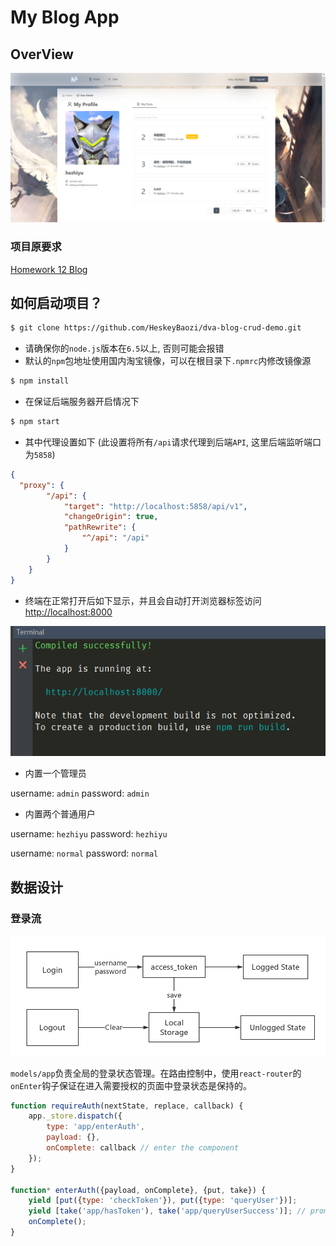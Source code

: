 # My Blog App

## OverView

![overview1](./readme_img/005.png)

### 项目原要求

[Homework 12 Blog](http://my.ss.sysu.edu.cn/wiki/display/WEB/Homework+12+Blog)

## 如何启动项目？

```bash
$ git clone https://github.com/HeskeyBaozi/dva-blog-crud-demo.git
```

- 请确保你的`node.js`版本在`6.5`以上, 否则可能会报错
- 默认的`npm`包地址使用国内淘宝镜像，可以在根目录下`.npmrc`内修改镜像源

```bash
$ npm install
```

- 在保证后端服务器开启情况下
```bash
$ npm start
```

- 其中代理设置如下 (此设置将所有`/api`请求代理到后端`API`, 这里后端监听端口为`5858`)
```json
{
  "proxy": {
        "/api": {
            "target": "http://localhost:5858/api/v1",
            "changeOrigin": true,
            "pathRewrite": {
                "^/api": "/api"
            }
        }
    }
}
```

- 终端在正常打开后如下显示，并且会自动打开浏览器标签访问 [http://localhost:8000](http://localhost:8000)

![compile](./readme_img/compile.png)

- 内置一个管理员

username: `admin` password: `admin`

- 内置两个普通用户

username: `hezhiyu` password: `hezhiyu`

username: `normal` password: `normal`

## 数据设计

### 登录流

![flow](./readme_img/log-flow.png)

`models/app`负责全局的登录状态管理。在路由控制中，使用`react-router`的`onEnter`钩子保证在进入需要授权的页面中登录状态是保持的。
```javascript
function requireAuth(nextState, replace, callback) {
    app._store.dispatch({
        type: 'app/enterAuth',
        payload: {},
        onComplete: callback // enter the component
    });
}

function* enterAuth({payload, onComplete}, {put, take}) {
    yield [put({type: 'checkToken'}), put({type: 'queryUser'})];
    yield [take('app/hasToken'), take('app/queryUserSuccess')]; // promise the logged state
    onComplete();
}
```